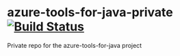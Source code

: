# azure-tools-for-java-private [![Build Status](http://13.88.12.33:8080/buildStatus/icon?job=AzureToolkitManager)](http://13.88.12.33:8080/job/AzureToolkitManager/)
Private repo for the azure-tools-for-java project


